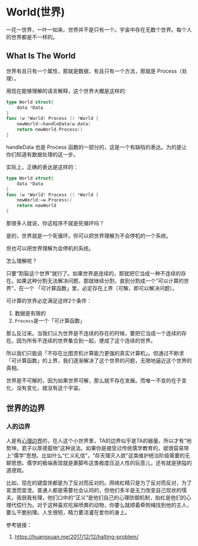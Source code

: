 # World(世界)

一花一世界，一叶一如来。世界并不是只有一个。宇宙中存在无数个世界。每个人的世界都是不一样的。

## What Is The World

世界有且只有一个属性，那就是数据，有且只有一个方法，那就是 Process（处理）。

用现在能够理解的语言解释，这个世界大概是这样的:


```go
type World struct{
	data *Data
}
func (w *World) Process () *World {
	newWorld:=handleData(w.data)
	return newWorld.Process()
}
```

handleData 也是 Process 函数的一部分的，这是一个有缺陷的表达。为的是让你们知道有数据处理的这一步。

实际上，正确的表达是这样的：

```go
type World struct{
	data *Data
}
func (w *World) Process () *World {
	newWorld:=w.Process()
	return newWorld
}
```

那很多人就说，你这程序不就是死循环吗？

是的，世界就是一个死循环。你可以把世界理解为不会停机的一个系统。

但也可以把世界理解为会停机的系统。

怎么理解呢？

只要“割裂这个世界”就行了。如果世界是连续的，那就把它当成一种不连续的存在。如果这种分割无法解决问题，那就继续分割，直到分割成一个“可以计算的世界”，在一个
「可计算函数」里，必定存在上界（可解，即可以解决问题）。

可计算的世界必定满足这样2个条件：

1. 数据是有限的
2. `Process`是一个「可计算函数」

那么反过来。当我们认为世界是不连续的存在的时候，要把它当成一个连续的存在。因为所有不连续的世界集合到一起，便成了这个连续的世界。

所以我们只能说「不存在比图灵机计算能力更强的真实计算机」。但通过不断求「可计算函数」的上界，我们逐渐解决了这个世界的问题，无限地逼近这个世界的真相。

世界是不可解的，因为如果世界可解，那么就不存在发展。而唯一不变的在于变化，没有变化，就没有这个宇宙。

## 世界的边界

### 人的边界

人是有[心理边界](https://www.jiandanxinli.com/posts/2165)的，在人这个小世界里，TA的边界似乎是TA的器量。所以才有“地势坤，君子以厚德载物”这种说法。如果你是接受过传统儒学教育的，就很容易带上“儒学”思想。比如什么“仁义礼信”，“存天理灭人欲”这类维护统治阶级需要的无聊思想。儒学的极端表现就是裹脚布这类极度压迫人性的玩意儿，还有就是狭隘的道德观。

比如，现在的键盘侠都是为了反对而反对的。网络杠精只是为了反对而反对，为了宣泄而宣泄。普通人都是需要社会认同的，但他们多半是无力改变自己现状的懦夫。我弱我有理，他们口中的“正义”是他们自己的心理防御机制，抬杠是他们的心理代偿行为。对于这种喜欢吃屎喷粪的动物，你要么就顺着牵狗绳找到他的主人，要么干脆别理。人生很短，精力要浇灌在爱你的身上。


参考链接：

1. https://huangxuan.me/2017/12/12/halting-problem/
